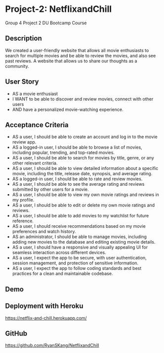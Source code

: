 # Project-2: NetflixandChill
Group 4 Project 2 DU Bootcamp Course

## Description
We created a user-friendly website that allows all movie enthusiasts to search for multiple movies and be able to review the movies, and also see past reviews. A website that allows us to share our thoughts as a community. 

## User Story
- AS a movie enthusiast 
- I WANT to be able to discover and review movies, connect with other users
- AND have a personalized movie-watching experience.

## Acceptance Criteria
- AS a user, I should be able to create an account and log in to the movie review app.
- AS a logged-in user, I should be able to browse a list of movies, including popular, trending, and top-rated movies.
- AS a user, I should be able to search for movies by title, genre, or any other relevant criteria.
- AS a user, I should be able to view detailed information about a specific movie, including the title, release date, synopsis, and average rating.
- AS a logged-in user, I should be able to rate and review movies.
- AS a user, I should be able to see the average rating and reviews submitted by other users for a movie.
- AS a user, I should be able to view my own movie ratings and reviews in my profile.
- AS a user, I should be able to edit or delete my own movie ratings and reviews.
- AS a user, I should be able to add movies to my watchlist for future reference.
- AS a user, I should receive recommendations based on my movie preferences and watch history.
- AS an administrator, I should be able to manage movies, including adding new movies to the database and editing existing movie details.
- AS a user, I should have a responsive and visually appealing UI for seamless interaction across different devices.
- AS a user, I expect the app to be secure, with user authentication, session management, and protection of sensitive information.
- AS a user, I expect the app to follow coding standards and best practices for a clean and maintainable codebase.

## Demo

## Deployment with Heroku
https://netflix-and-chill.herokuapp.com/

## GitHub
https://github.com/RyanSKang/NetflixandChill